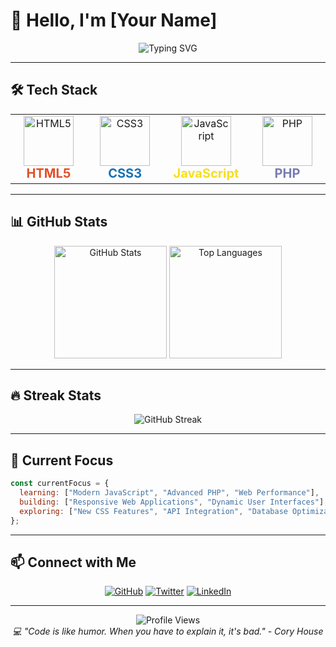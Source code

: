 # 👋 Hello, I'm [Your Name]

<div align="center">
  <img src="https://readme-typing-svg.herokuapp.com?font=Fira+Code&weight=600&size=28&duration=3000&pause=1000&color=00FF88&background=000000&center=true&vCenter=true&width=600&height=100&lines=Web+Developer;Full+Stack+Engineer;Code+Enthusiast" alt="Typing SVG" />
</div>

---

## 🛠️ **Tech Stack**

<div align="center">
  <table>
    <tr>
      <td align="center" width="150">
        <img src="https://skillicons.dev/icons?i=html" width="80" height="80" alt="HTML5"/>
        <br><strong style="color: #E34F26; font-size: 20px;">HTML5</strong>
      </td>
      <td align="center" width="150">
        <img src="https://skillicons.dev/icons?i=css" width="80" height="80" alt="CSS3"/>
        <br><strong style="color: #1572B6; font-size: 20px;">CSS3</strong>
      </td>
      <td align="center" width="150">
        <img src="https://skillicons.dev/icons?i=js" width="80" height="80" alt="JavaScript"/>
        <br><strong style="color: #F7DF1E; font-size: 20px;">JavaScript</strong>
      </td>
      <td align="center" width="150">
        <img src="https://skillicons.dev/icons?i=php" width="80" height="80" alt="PHP"/>
        <br><strong style="color: #777BB4; font-size: 20px;">PHP</strong>
      </td>
    </tr>
  </table>
</div>

---

## 📊 **GitHub Stats**

<div align="center">
  <img src="https://github-readme-stats.vercel.app/api?username=YOUR_USERNAME&show_icons=true&theme=dark&bg_color=0d1117&title_color=00ff88&text_color=ffffff&icon_color=00ff88&border_color=30363d" alt="GitHub Stats" height="180"/>
  <img src="https://github-readme-stats.vercel.app/api/top-langs/?username=YOUR_USERNAME&layout=compact&theme=dark&bg_color=0d1117&title_color=00ff88&text_color=ffffff&border_color=30363d" alt="Top Languages" height="180"/>
</div>

---

## 🔥 **Streak Stats**

<div align="center">
  <img src="https://github-readme-streak-stats.herokuapp.com/?user=YOUR_USERNAME&theme=dark&background=0d1117&stroke=30363d&ring=00ff88&fire=ff6b6b&currStreakLabel=00ff88&sideNums=ffffff&currStreakNum=ffffff&sideLabels=ffffff&dates=ffffff" alt="GitHub Streak" />
</div>

---

## 🎯 **Current Focus**

```javascript
const currentFocus = {
  learning: ["Modern JavaScript", "Advanced PHP", "Web Performance"],
  building: ["Responsive Web Applications", "Dynamic User Interfaces"],
  exploring: ["New CSS Features", "API Integration", "Database Optimization"]
};
```

---

## 📫 **Connect with Me**

<div align="center">
  
[![GitHub](https://img.shields.io/badge/GitHub-100000?style=for-the-badge&logo=github&logoColor=white&labelColor=000000)](https://github.com/YOUR_USERNAME)
[![Twitter](https://img.shields.io/badge/Twitter-1DA1F2?style=for-the-badge&logo=twitter&logoColor=white&labelColor=000000)](https://twitter.com/YOUR_USERNAME)
[![LinkedIn](https://img.shields.io/badge/LinkedIn-0077B5?style=for-the-badge&logo=linkedin&logoColor=white&labelColor=000000)](https://linkedin.com/in/YOUR_USERNAME)

</div>

---

<div align="center">
  <img src="https://komarev.com/ghpvc/?username=YOUR_USERNAME&color=00ff88&style=flat-square&label=Profile+Views" alt="Profile Views" />
</div>

<div align="center">
  <i>💻 "Code is like humor. When you have to explain it, it's bad." - Cory House</i>
</div>
